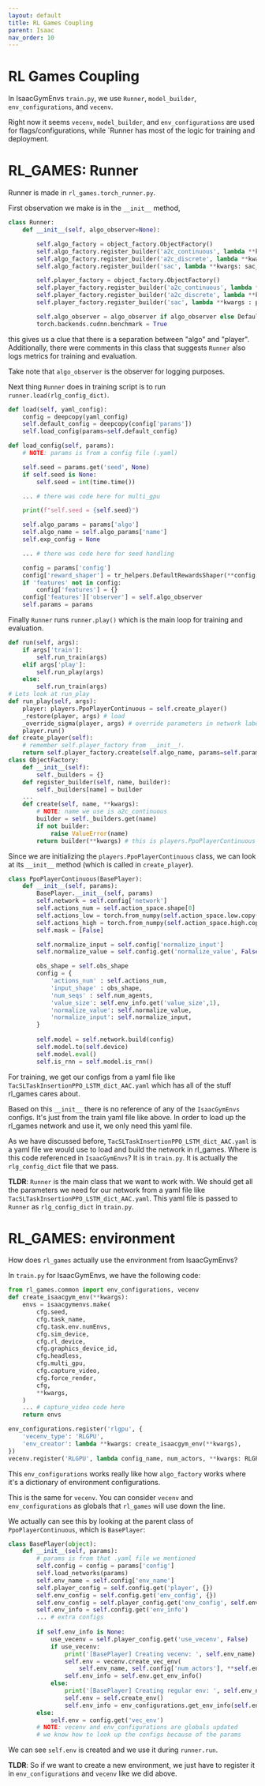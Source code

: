 ```yaml
---
layout: default
title: RL Games Coupling
parent: Isaac
nav_order: 10
---
```


# RL Games Coupling

In IsaacGymEnvs `train.py`, we use `Runner`, `model_builder`, `env_configurations`, and `vecenv`. 

Right now it seems `vecenv`, `model_builder`, and `env_configurations` are used for flags/configurations, while `Runner has most of the logic for training and deployment.


# RL_GAMES: Runner

Runner is made in `rl_games.torch_runner.py`.

First observation we make is in the `__init__` method,

```python
class Runner:
    def __init__(self, algo_observer=None):

        self.algo_factory = object_factory.ObjectFactory()
        self.algo_factory.register_builder('a2c_continuous', lambda **kwargs : a2c_continuous.A2CAgent(**kwargs))
        self.algo_factory.register_builder('a2c_discrete', lambda **kwargs : a2c_discrete.DiscreteA2CAgent(**kwargs)) 
        self.algo_factory.register_builder('sac', lambda **kwargs: sac_agent.SACAgent(**kwargs))

        self.player_factory = object_factory.ObjectFactory()
        self.player_factory.register_builder('a2c_continuous', lambda **kwargs : players.PpoPlayerContinuous(**kwargs))
        self.player_factory.register_builder('a2c_discrete', lambda **kwargs : players.PpoPlayerDiscrete(**kwargs))
        self.player_factory.register_builder('sac', lambda **kwargs : players.SACPlayer(**kwargs))

        self.algo_observer = algo_observer if algo_observer else DefaultAlgoObserver()
        torch.backends.cudnn.benchmark = True
```

this gives us a clue that there is a separation between "algo" and "player". Additionally, there were comments in this class that suggests `Runner` also logs metrics for training and evaluation.

Take note that `algo_observer` is the observer for logging purposes.

Next thing `Runner` does in training script is to run `runner.load(rlg_config_dict)`. 

```python
def load(self, yaml_config):
    config = deepcopy(yaml_config)
    self.default_config = deepcopy(config['params'])
    self.load_config(params=self.default_config)

def load_config(self, params):
    # NOTE: params is from a config file (.yaml) 

    self.seed = params.get('seed', None)
    if self.seed is None:
        self.seed = int(time.time())

    ... # there was code here for multi_gpu

    print(f"self.seed = {self.seed}")

    self.algo_params = params['algo']
    self.algo_name = self.algo_params['name']
    self.exp_config = None

    ... # there was code here for seed handling

    config = params['config']
    config['reward_shaper'] = tr_helpers.DefaultRewardsShaper(**config['reward_shaper'])
    if 'features' not in config:
        config['features'] = {}
    config['features']['observer'] = self.algo_observer
    self.params = params
```

Finally `Runner` runs `runner.play()` which is the main loop for training and evaluation.

```python
def run(self, args):
    if args['train']:
        self.run_train(args)
    elif args['play']:
        self.run_play(args)
    else:
        self.run_train(args)
# Lets look at run_play
def run_play(self, args):
    player: players.PpoPlayerContinuous = self.create_player()
    _restore(player, args) # load
    _override_sigma(player, args) # override parameters in network labelled sigma
    player.run()
def create_player(self):
    # remember self.player_factory from __init__!.
    return self.player_factory.create(self.algo_name, params=self.params)
class ObjectFactory:
    def __init__(self):
        self._builders = {}
    def register_builder(self, name, builder):
        self._builders[name] = builder
    ...
    def create(self, name, **kwargs):
        # NOTE: name we use is a2c_continuous
        builder = self._builders.get(name) 
        if not builder:
            raise ValueError(name)
        return builder(**kwargs) # this is players.PpoPlayerContinuous
```

Since we are initializing the `players.PpoPlayerContinuous` class, we can look at its `__init__` method (which is called in `create_player`).

```python
class PpoPlayerContinuous(BasePlayer):
    def __init__(self, params):
        BasePlayer.__init__(self, params)
        self.network = self.config['network']
        self.actions_num = self.action_space.shape[0] 
        self.actions_low = torch.from_numpy(self.action_space.low.copy()).float().to(self.device)
        self.actions_high = torch.from_numpy(self.action_space.high.copy()).float().to(self.device)
        self.mask = [False]

        self.normalize_input = self.config['normalize_input']
        self.normalize_value = self.config.get('normalize_value', False)

        obs_shape = self.obs_shape
        config = {
            'actions_num' : self.actions_num,
            'input_shape' : obs_shape,
            'num_seqs' : self.num_agents,
            'value_size': self.env_info.get('value_size',1),
            'normalize_value': self.normalize_value,
            'normalize_input': self.normalize_input,
        } 
        
        self.model = self.network.build(config)
        self.model.to(self.device)
        self.model.eval()
        self.is_rnn = self.model.is_rnn()
```

For training, we get our configs from a yaml file like `TacSLTaskInsertionPPO_LSTM_dict_AAC.yaml` which has all of the stuff rl_games cares about.

Based on this `__init__` there is no reference of any of the `IsaacGymEnvs` configs. It's just from the train yaml file like above. In order to load up the rl_games network and use it, we only need this yaml file.

As we have discussed before, `TacSLTaskInsertionPPO_LSTM_dict_AAC.yaml` is a yaml file we would use to load and build the network in rl_games. Where is this code referenced in `IsaacGymEnvs`? It is in `train.py`. It is actually the `rlg_config_dict` file that we pass.

**TLDR**: `Runner` is the main class that we want to work with. We should get all the parameters we need for our network from a yaml file like `TacSLTaskInsertionPPO_LSTM_dict_AAC.yaml`. This yaml file is passed to `Runner` as `rlg_config_dict` in `train.py`.

# RL_GAMES: environment

How does `rl_games` actually use the environment from IsaacGymEnvs?

In `train.py` for IsaacGymEnvs, we have the following code:

```python
from rl_games.common import env_configurations, vecenv
def create_isaacgym_env(**kwargs):
    envs = isaacgymenvs.make(
        cfg.seed, 
        cfg.task_name, 
        cfg.task.env.numEnvs, 
        cfg.sim_device,
        cfg.rl_device,
        cfg.graphics_device_id,
        cfg.headless,
        cfg.multi_gpu,
        cfg.capture_video,
        cfg.force_render,
        cfg,
        **kwargs,
    )
    ... # capture_video code here
    return envs

env_configurations.register('rlgpu', {
    'vecenv_type': 'RLGPU',
    'env_creator': lambda **kwargs: create_isaacgym_env(**kwargs),
})
vecenv.register('RLGPU', lambda config_name, num_actors, **kwargs: RLGPUEnv(config_name, num_actors, **kwargs))
```

This `env_configurations` works really like how `algo_factory` works where it's a dictionary of environment configurations.

This is the same for `vecenv`. You can consider `vecenv` and `env_configurations` as globals that `rl_games` will use down the line. 

We actually can see this by looking at the parent class of `PpoPlayerContinuous`, which is `BasePlayer`:

```python
class BasePlayer(object):
    def __init__(self, params):
        # params is from that .yaml file we mentioned
        self.config = config = params['config']
        self.load_networks(params)
        self.env_name = self.config['env_name']
        self.player_config = self.config.get('player', {})
        self.env_config = self.config.get('env_config', {})
        self.env_config = self.player_config.get('env_config', self.env_config)
        self.env_info = self.config.get('env_info')
        ... # extra configs
        
        if self.env_info is None:
            use_vecenv = self.player_config.get('use_vecenv', False)
            if use_vecenv:
                print('[BasePlayer] Creating vecenv: ', self.env_name)
                self.env = vecenv.create_vec_env(
                    self.env_name, self.config['num_actors'], **self.env_config)
                self.env_info = self.env.get_env_info()
            else:
                print('[BasePlayer] Creating regular env: ', self.env_name)
                self.env = self.create_env()
                self.env_info = env_configurations.get_env_info(self.env)
        else:
            self.env = config.get('vec_env')
        # NOTE: vecenv and env_configurations are globals updated
        # we know how to look up the configs because of the params
```

We can see `self.env` is created and we use it during `runner.run`. 

**TLDR**: So if we want to create a new environment, we just have to register it in `env_configurations` and `vecenv` like we did above.